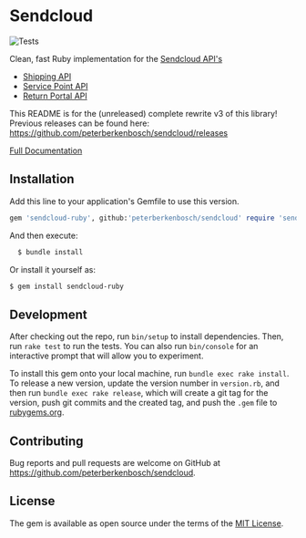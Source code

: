 # Sendcloud

![Tests](https://github.com/peterberkenbosch/sendcloud/workflows/Ruby/badge.svg)

Clean, fast Ruby implementation for the [Sendcloud API's](https://www.sendcloud.com/api/)

* [Shipping API](https://docs.sendcloud.sc/api/v2/shipping/)
* [Service Point API](https://docs.sendcloud.sc/api/v2/service-points/)
* [Return Portal API](https://docs.sendcloud.sc/api/v2/return-portal/)


This README is for the (unreleased) complete rewrite v3 of this library! 
Previous releases can be found here: https://github.com/peterberkenbosch/sendcloud/releases

[Full Documentation](https://peterberkenbosch.gitbook.io/sendcloud-ruby/v/main/)
## Installation

Add this line to your application's Gemfile to use this version.

```ruby
gem 'sendcloud-ruby', github:'peterberkenbosch/sendcloud' require 'sendcloud'
```

And then execute:

```sh
  $ bundle install
```

Or install it yourself as:

```sh
$ gem install sendcloud-ruby
```

## Development

After checking out the repo, run `bin/setup` to install dependencies. Then, run `rake test` to run the tests. You can also run `bin/console` for an interactive prompt that will allow you to experiment.

To install this gem onto your local machine, run `bundle exec rake install`. To release a new version, update the version number in `version.rb`, and then run `bundle exec rake release`, which will create a git tag for the version, push git commits and the created tag, and push the `.gem` file to [rubygems.org](https://rubygems.org).

## Contributing

Bug reports and pull requests are welcome on GitHub at https://github.com/peterberkenbosch/sendcloud.

## License

The gem is available as open source under the terms of the [MIT License](https://opensource.org/licenses/MIT).
